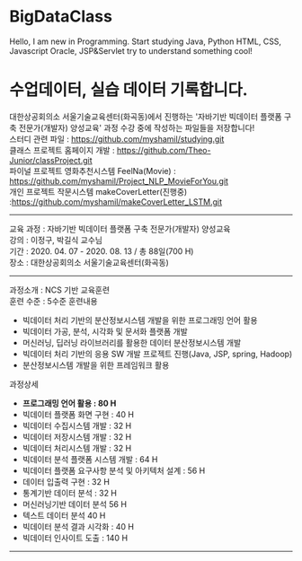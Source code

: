 # BigDataClass
Hello, I am new in Programming.
Start studying Java, Python
HTML, CSS, Javascript
Oracle, JSP&Servlet
try to understand something cool!

수업데이터, 실습 데이터 기록합니다.  
===================================
대한상공회의소 서울기술교육센터(화곡동)에서 진행하는 '자바기반 빅데이터 플랫폼 구축 전문가(개발자) 양성교육' 과정 수강 중에 작성하는 파일들을 저장합니다!<br>
스터디 관련 파일 : https://github.com/myshamil/studying.git <br>
클래스 프로젝트 홈페이지 개발 : https://github.com/Theo-Junior/classProject.git <br>
파이널 프로젝트 영화추천시스템 FeelNa(Movie) : https://github.com/myshamil/Project_NLP_MovieForYou.git <br> 
개인 프로젝트 작문시스템 makeCoverLetter(진행중) :https://github.com/myshamil/makeCoverLetter_LSTM.git <br>


<hr>

교육 과정 : 자바기반 빅데이터 플랫폼 구축 전문가(개발자) 양성교육    
강의 : 이정구, 박길식 교수님    
기간 : 2020. 04. 07 - 2020. 08. 13 / 총 88일(700 H)     
장소 : 대한상공회의소 서울기술교육센터(화곡동)    

<hr> 

과정소개 : NCS 기반 교육훈련  
훈련 수준 : 5수준 
훈련내용  
* 빅데이터 처리 기반의 분산정보시스템 개발을 위한 프로그래밍 언어 활용
* 빅데이터 가공, 분석, 시각화 및 문서화 플랫폼 개발 
* 머신러닝, 딥러닝 라이브러리를 활용한 데이터 분산정보시스템 개발    
* 빅데이터 처리 기반의 응용 SW 개발 프로젝트 진행(Java, JSP, spring, Hadoop)    
* 분산정보시스템 개발을 위한 프레임워크 활용 

과정상세 
* **프로그래밍 언어 활용 : 80 H** 
* 빅데이터 플랫폼 화면 구현 : 40 H 
* 빅데이터 수집시스템 개발 : 32 H 
* 빅데이터 저장시스템 개발 : 32 H 
* 빅데이터 처리시스템 개발 : 32 H 
* 빅데이터 분석 플랫폼 시스템 개발 : 64 H 
* 빅데이터 플랫폼 요구사항 분석 및 아키텍처 설계 : 56 H
* 데이터 입출력 구현 : 32 H 
* 통계기반 데이터 분석 : 32 H 
* 머신러닝기반 데이터 분석 56 H
* 텍스트 데이터 분석 40 H
* 빅데이터 분석 결과 시각화 : 40 H 
* 빅데이터 인사이트 도출 : 140 H 
  

<hr>
